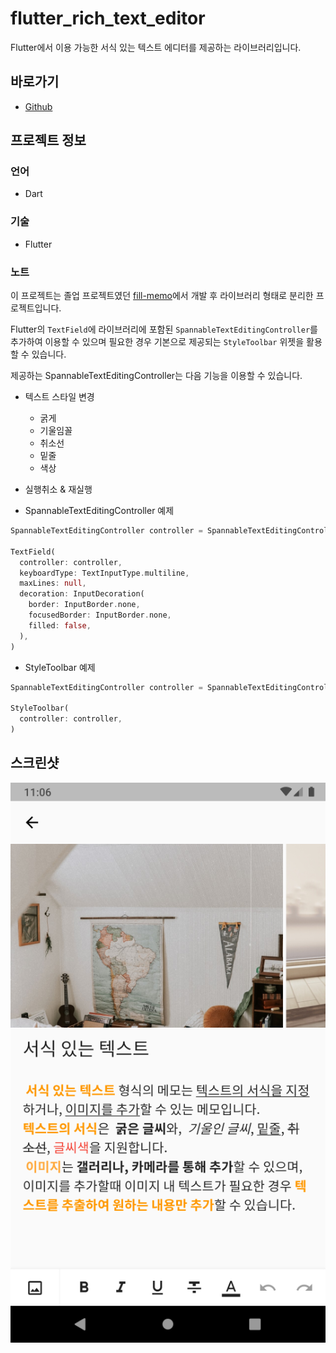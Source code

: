 # flutter_rich_text_editor

Flutter에서 이용 가능한 서식 있는 텍스트 에디터를 제공하는 라이브러리입니다.

## 바로가기

- [Github](https://github.com/namhyun-gu/flutter_rich_text_editor)

## 프로젝트 정보

### 언어

- Dart

### 기술

- Flutter

### 노트

이 프로젝트는 졸업 프로젝트였던 [fill-memo](https://github.com/smu-gp/fill-memo)에서 개발 후 라이브러리 형태로 분리한 프로젝트입니다.

Flutter의 `TextField`에 라이브러리에 포함된 `SpannableTextEditingController`를 추가하여 이용할 수 있으며
필요한 경우 기본으로 제공되는 `StyleToolbar` 위젯을 활용할 수 있습니다.

제공하는 SpannableTextEditingController는 다음 기능을 이용할 수 있습니다.

- 텍스트 스타일 변경
  - 굵게
  - 기울임꼴
  - 취소선
  - 밑줄
  - 색상
- 실행취소 & 재실행

- SpannableTextEditingController 예제

```dart
SpannableTextEditingController controller = SpannableTextEditingController();

TextField(
  controller: controller,
  keyboardType: TextInputType.multiline,
  maxLines: null,
  decoration: InputDecoration(
    border: InputBorder.none,
    focusedBorder: InputBorder.none,
    filled: false,
  ),
)
```

- StyleToolbar 예제

```dart
SpannableTextEditingController controller = SpannableTextEditingController();

StyleToolbar(
  controller: controller,
)
```

## 스크린샷

![example](https://github.com/smu-gp/fill-memo/raw/master/art/rich-text-editor_1.png)
